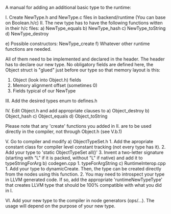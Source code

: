 A manual for adding an additional basic type to the runtime:

I. Create NewType.h and NewType.c files in backend/runtime (You can base on Boolean.h/c)
II. The new type has to have the following functions witten in their h/c files:
   a) NewType_equals
   b) NewType_hash
   c) NewType_toString
   d) NewType_destroy

   e) Possible constructors: NewType_create
   f) Whatever other runtime functions are needed.

  All of them need to be implemented and declared in the header. 
  The header has to declare our new type. No obligatory fields are defined here, 
  the Object struct is "glued" just before our type so that memory layout is this:

  1. Object (look into Object.h) fields
  2. Memory alignment offset (sometimes 0)
  3. Fields typical of our NewType

III. Add the desired types enum to defines.h

IV. Edit Object.h and add appropriate clauses to 
   a) Object_destroy 
   b) Object_hash
   c) Object_equals
   d) Object_toString

   Please note that any 'create' functions you added in II. are to be used directly in the compiler, 
   not through Object.h (see V.b.1)

V. Go to compiler and modify
   a) ObjectTypeSet.h
      1. Add the apropriate constant class for compiler level constant tracking (not every type has it).
      2. Add your type to 'static ObjectTypeSet all()'
      3. Invent a two-letter signature (starting with "L" if it is packed, without "L" if native)
         and add it to typeStringForArg
   b) codegen.cpp
      1. typeForArgString
   c) RuntimeInterop.cpp
      1. Add your type to dynamicCreate. Then, the type can be created directly from the nodes using 
         this function.
      2. You may need to introspect your type in LLVM generated code. If so, add the appropriate 
         'runtimeNewTypeType' that creates LLVM type that should be 100% compatible with what you did in         I.

VI. Add your new type to the compiler in node generators (ops/...). The usage will depend on the purpose of your new type. 